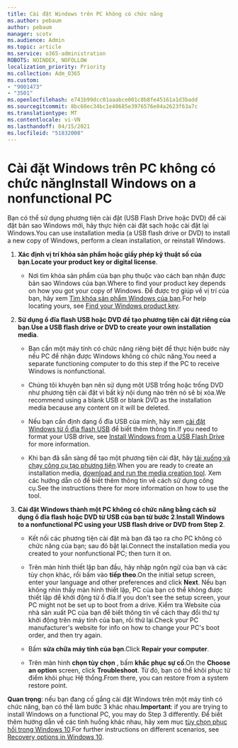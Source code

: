 ```yaml
---
title: Cài đặt Windows trên PC không có chức năng
ms.author: pebaum
author: pebaum
manager: scotv
ms.audience: Admin
ms.topic: article
ms.service: o365-administration
ROBOTS: NOINDEX, NOFOLLOW
localization_priority: Priority
ms.collection: Adm_O365
ms.custom:
- "9001473"
- "3501"
ms.openlocfilehash: e741b99dcc01aaabce001c8b8fe45161a1d3badd
ms.sourcegitcommit: 8bc60ec34bc1e40685e3976576e04a2623f63a7c
ms.translationtype: MT
ms.contentlocale: vi-VN
ms.lasthandoff: 04/15/2021
ms.locfileid: "51832008"
---
```

# <a name="install-windows-on-a-nonfunctional-pc"></a><span data-ttu-id="c7665-102">Cài đặt Windows trên PC không có chức năng</span><span class="sxs-lookup"><span data-stu-id="c7665-102">Install Windows on a nonfunctional PC</span></span>

<span data-ttu-id="c7665-103">Bạn có thể sử dụng phương tiện cài đặt (USB Flash Drive hoặc DVD) để cài đặt bản sao Windows mới, hãy thực hiện cài đặt sạch hoặc cài đặt lại Windows.</span><span class="sxs-lookup"><span data-stu-id="c7665-103">You can use installation media (a USB flash drive or DVD) to install a new copy of Windows, perform a clean installation, or reinstall Windows.</span></span>

1. <span data-ttu-id="c7665-104">**Xác định vị trí khóa sản phẩm hoặc giấy phép kỹ thuật số của bạn**.</span><span class="sxs-lookup"><span data-stu-id="c7665-104">**Locate your product key or digital license**.</span></span>

    - <span data-ttu-id="c7665-105">Nơi tìm khóa sản phẩm của bạn phụ thuộc vào cách bạn nhận được bản sao Windows của bạn.</span><span class="sxs-lookup"><span data-stu-id="c7665-105">Where to find your product key depends on how you got your copy of Windows.</span></span> <span data-ttu-id="c7665-106">Để được trợ giúp về vị trí của bạn, hãy xem [Tìm khóa sản phẩm Windows của bạn](https://support.microsoft.com/help/10749/windows-10-find-product-key).</span><span class="sxs-lookup"><span data-stu-id="c7665-106">For help locating yours, see [Find your Windows product key](https://support.microsoft.com/help/10749/windows-10-find-product-key).</span></span> 

2. <span data-ttu-id="c7665-107">**Sử dụng ổ đĩa flash USB hoặc DVD để tạo phương tiện cài đặt riêng của bạn**.</span><span class="sxs-lookup"><span data-stu-id="c7665-107">**Use a USB flash drive or DVD to create your own installation media**.</span></span>

    - <span data-ttu-id="c7665-108">Bạn cần một máy tính có chức năng riêng biệt để thực hiện bước này nếu PC để nhận được Windows không có chức năng.</span><span class="sxs-lookup"><span data-stu-id="c7665-108">You need a separate functioning computer to do this step if the PC to receive Windows is nonfunctional.</span></span>

    - <span data-ttu-id="c7665-109">Chúng tôi khuyên bạn nên sử dụng một USB trống hoặc trống DVD như phương tiện cài đặt vì bất kỳ nội dung nào trên nó sẽ bị xóa.</span><span class="sxs-lookup"><span data-stu-id="c7665-109">We recommend using a blank USB or blank DVD as the installation media because any content on it will be deleted.</span></span>

    - <span data-ttu-id="c7665-110">Nếu bạn cần định dạng ổ đĩa USB của mình, hãy xem [cài đặt Windows từ ổ đĩa flash USB](https://docs.microsoft.com/windows-hardware/manufacture/desktop/install-windows-from-a-usb-flash-drive) để biết thêm thông tin.</span><span class="sxs-lookup"><span data-stu-id="c7665-110">If you need to format your USB drive, see [Install Windows from a USB Flash Drive](https://docs.microsoft.com/windows-hardware/manufacture/desktop/install-windows-from-a-usb-flash-drive) for more information.</span></span>

    - <span data-ttu-id="c7665-111">Khi bạn đã sẵn sàng để tạo một phương tiện cài đặt, hãy [tải xuống và chạy công cụ tạo phương tiện](https://www.microsoft.com/software-download/windows10).</span><span class="sxs-lookup"><span data-stu-id="c7665-111">When you are ready to create an installation media, [download and run the media creation tool](https://www.microsoft.com/software-download/windows10).</span></span> <span data-ttu-id="c7665-112">Xem các hướng dẫn có để biết thêm thông tin về cách sử dụng công cụ.</span><span class="sxs-lookup"><span data-stu-id="c7665-112">See the instructions there for more information on how to use the tool.</span></span>

3. <span data-ttu-id="c7665-113">**Cài đặt Windows thành một PC không có chức năng bằng cách sử dụng ổ đĩa flash hoặc DVD từ USB của bạn từ bước 2**.</span><span class="sxs-lookup"><span data-stu-id="c7665-113">**Install Windows to a nonfunctional PC using your USB flash drive or DVD from Step 2**.</span></span>

    - <span data-ttu-id="c7665-114">Kết nối các phương tiện cài đặt mà bạn đã tạo ra cho PC không có chức năng của bạn; sau đó bật lại.</span><span class="sxs-lookup"><span data-stu-id="c7665-114">Connect the installation media you created to your nonfunctional PC; then turn it on.</span></span>

    - <span data-ttu-id="c7665-115">Trên màn hình thiết lập ban đầu, hãy nhập ngôn ngữ của bạn và các tùy chọn khác, rồi bấm vào **tiếp theo**.</span><span class="sxs-lookup"><span data-stu-id="c7665-115">On the initial setup screen, enter your language and other preferences and click **Next**.</span></span> <span data-ttu-id="c7665-116">Nếu bạn không nhìn thấy màn hình thiết lập, PC của bạn có thể không được thiết lập để khởi động từ ổ đĩa.</span><span class="sxs-lookup"><span data-stu-id="c7665-116">If you don't see the setup screen, your PC might not be set up to boot from a drive.</span></span> <span data-ttu-id="c7665-117">Kiểm tra Website của nhà sản xuất PC của bạn để biết thông tin về cách thay đổi thứ tự khởi động trên máy tính của bạn, rồi thử lại.</span><span class="sxs-lookup"><span data-stu-id="c7665-117">Check your PC manufacturer's website for info on how to change your PC's boot order, and then try again.</span></span>

    - <span data-ttu-id="c7665-118">Bấm **sửa chữa máy tính của bạn**.</span><span class="sxs-lookup"><span data-stu-id="c7665-118">Click **Repair your computer**.</span></span>

    - <span data-ttu-id="c7665-119">Trên màn hình **chọn tùy chọn** , bấm **khắc phục sự cố**.</span><span class="sxs-lookup"><span data-stu-id="c7665-119">On the **Choose an option** screen, click **Troubleshoot**.</span></span> <span data-ttu-id="c7665-120">Từ đó, bạn có thể khôi phục từ điểm khôi phục Hệ thống.</span><span class="sxs-lookup"><span data-stu-id="c7665-120">From there, you can restore from a system restore point.</span></span>

<span data-ttu-id="c7665-121">**Quan trọng**: nếu bạn đang cố gắng cài đặt Windows trên một máy tính có chức năng, bạn có thể làm bước 3 khác nhau.</span><span class="sxs-lookup"><span data-stu-id="c7665-121">**Important**: if you are trying to install Windows on a functional PC, you may do Step 3 differently.</span></span> <span data-ttu-id="c7665-122">Để biết thêm hướng dẫn về các tình huống khác nhau, hãy xem mục [tùy chọn phục hồi trong Windows 10](https://support.microsoft.com/help/12415/windows-10-recovery-options).</span><span class="sxs-lookup"><span data-stu-id="c7665-122">For further instructions on different scenarios, see [Recovery options in Windows 10](https://support.microsoft.com/help/12415/windows-10-recovery-options).</span></span>

